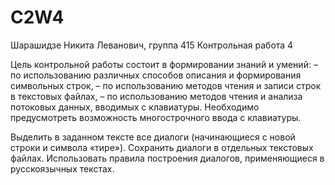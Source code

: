 # C2W4
Шарашидзе Никита Леванович, группа 415
Контрольная работа 4

Цель контрольной работы состоит в формировании знаний и умений:
– по использованию различных способов описания и формирования символьных строк,
– по использованию методов чтения и записи строк в текстовых файлах, 
– по использованию методов чтения и анализа потоковых данных, вводимых с клавиатуры.
Необходимо предусмотреть возможность многострочного ввода с клавиатуры.

Выделить в заданном тексте все диалоги (начинающиеся с новой строки и символа «тире»). Сохранить диалоги в отдельных текстовых файлах. Использовать правила построения диалогов, применяющиеся в русскоязычных текстах.
